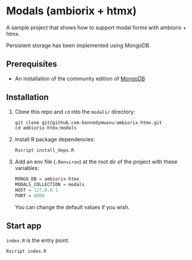 # Modals (ambiorix + htmx)

A sample project that shows how to support modal forms with ambiorix + htmx.

Persistent storage has been implemented using MongoDB.

## Prerequisites

- An installation of the community edition of [MongoDB](https://www.mongodb.com/docs/manual/administration/install-community/)

## Installation

1. Clone this repo and `cd` into the `modals/` directory:
    ```r
    git clone git@github.com:kennedymwavu/ambiorix-htmx.git
    cd ambiorix-htmx/modals
    ```
1. Install R package dependencies:
    ```r
    Rscript install_deps.R
    ```
1. Add an env file (`.Renviron`) at the root dir of the project with these variables:
    ```r
    MONGO_DB = ambiorix-htmx
    MODALS_COLLECTION = modals
    HOST = 127.0.0.1
    PORT = 8000
    ```
    You can change the default values if you wish.

## Start app

`index.R` is the entry point.

```r
Rscript index.R
```
